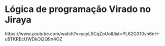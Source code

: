 <h1> Lógica de programação Virado no Jiraya </h1>
https://www.youtube.com/watch?v=ycyL5CqZoUo&list=PL62G310vn6nH-uBTKREcUWDkOi2Q9n4OZ


